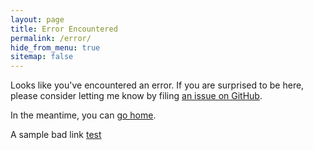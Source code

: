 ```yaml
---
layout: page
title: Error Encountered
permalink: /error/
hide_from_menu: true
sitemap: false
---
```


Looks like you've encountered an error. If you are surprised to be here, please consider letting me know by filing [an issue on GitHub]({{site.source_url}}/issues).

In the meantime, you can [go home]({{site.url}}).

A sample bad link [test](https://www.site_doesnt_exist_apple.com/microsoft/google/twitter.pdf)
